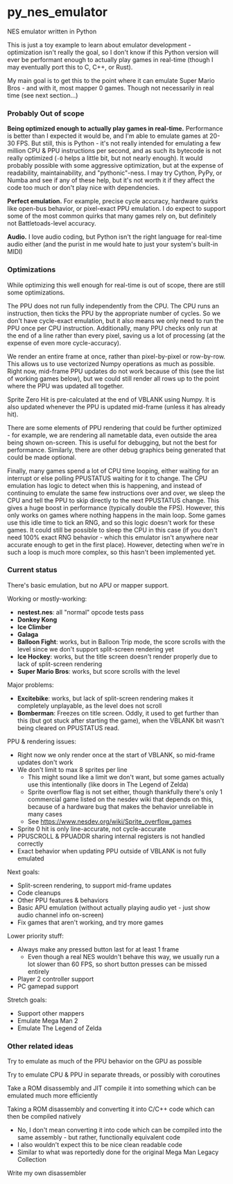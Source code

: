 # py_nes_emulator
NES emulator written in Python

This is just a toy example to learn about emulator development - optimization isn't really the goal, so I don't know if this Python version will ever be performant enough to actually play games in real-time (though I may eventually port this to C, C++, or Rust).

My main goal is to get this to the point where it can emulate Super Mario Bros - and with it, most mapper 0 games. Though not necessarily in real time (see next section...)

### Probably Out of scope

**Being optimized enough to actually play games in real-time.** Performance is better than I expected it would be, and I'm able to emulate games at 20-30 FPS. But still, this is Python - it's not really intended for emulating a few million CPU & PPU instructions per second, and as such its bytecode is not really optimized (`-O` helps a little bit, but not nearly enough). It would probably possible with some aggressive optimization, but at the expense of readability, maintainability, and "pythonic"-ness. I may try Cython, PyPy, or Numba and see if any of these help, but it's not worth it if they affect the code too much or don't play nice with dependencies.

**Perfect emulation.** For example, precise cycle accuracy, hardware quirks like open-bus behavior, or pixel-exact PPU emulation. I do expect to support some of the most common quirks that many games rely on, but definitely not Battletoads-level accuracy.

**Audio.** I love audio coding, but Python isn't the right language for real-time audio either (and the purist in me would hate to just your system's built-in MIDI)

### Optimizations

While optimizing this well enough for real-time is out of scope, there are still some optimizations.

The PPU does not run fully independently from the CPU. The CPU runs an instruction, then ticks the PPU by the appropriate number of cycles. So we don't have cycle-exact emulation, but it also means we only need to run the PPU once per CPU instruction. Additionally, many PPU checks only run at the end of a line rather than every pixel, saving us a lot of processing (at the expense of even more cycle-accuracy).

We render an entire frame at once, rather than pixel-by-pixel or row-by-row. This allows us to use vectorized Numpy operations as much as possible. Right now, mid-frame PPU updates do not work because of this (see the list of working games below), but we could still render all rows up to the point where the PPU was updated all together.

Sprite Zero Hit is pre-calculated at the end of VBLANK using Numpy. It is also updated whenever the PPU is updated mid-frame (unless it has already hit).

There are some elements of PPU rendering that could be further optimized - for example, we are rendering all nametable data, even outside the area being shown on-screen. This is useful for debugging, but not the best for performance. Similarly, there are other debug graphics being generated that could be made optional.

Finally, many games spend a lot of CPU time looping, either waiting for an interrupt or else polling PPUSTATUS waiting for it to change. The CPU emulation has logic to detect when this is happening, and instead of continuing to emulate the same few instructions over and over, we sleep the CPU and tell the PPU to skip directly to the next PPUSTATUS change. This gives a huge boost in performance (typically double the FPS). However, this only works on games where nothing happens in the main loop. Some games use this idle time to tick an RNG, and so this logic doesn't work for these games. It could still be possible to sleep the CPU in this case (if you don't need 100% exact RNG behavior - which this emulator isn't anywhere near accurate enough to get in the first place). However, detecting when we're in such a loop is much more complex, so this hasn't been implemented yet.

### Current status

There's basic emulation, but no APU or mapper support.

Working or mostly-working:

- **nestest.nes**: all "normal" opcode tests pass
- **Donkey Kong**
- **Ice Climber**
- **Galaga**
- **Balloon Fight**: works, but in Balloon Trip mode, the score scrolls with the level since we don't support split-screen rendering yet
- **Ice Hockey**: works, but the title screen doesn't render properly due to lack of split-screen rendering
- **Super Mario Bros**: works, but score scrolls with the level

Major problems:

- **Excitebike**: works, but lack of split-screen rendering makes it completely unplayable, as the level does not scroll
- **Bomberman**: Freezes on title screen. Oddly, it used to get further than this (but got stuck after starting the game), when the VBLANK bit wasn't being cleared on PPUSTATUS read.

PPU & rendering issues:

- Right now we only render once at the start of VBLANK, so mid-frame updates don't work
- We don't limit to max 8 sprites per line
	- This might sound like a limit we don't want, but some games actually use this intentionally (like doors in The Legend of Zelda)
	- Sprite overflow flag is not set either, though thankfully there's only 1 commercial game listed on the nesdev wiki that depends on this, because of a hardware bug that makes the behavior unreliable in many cases
	- See https://www.nesdev.org/wiki/Sprite_overflow_games
- Sprite 0 hit is only line-accurate, not cycle-accurate
- PPUSCROLL & PPUADDR sharing internal registers is not handled correctly
- Exact behavior when updating PPU outside of VBLANK is not fully emulated

Next goals:

- Split-screen rendering, to support mid-frame updates
- Code cleanups
- Other PPU features & behaviors
- Basic APU emulation (without actually playing audio yet - just show audio channel info on-screen)
- Fix games that aren't working, and try more games

Lower priority stuff:

- Always make any pressed button last for at least 1 frame
	- Even though a real NES wouldn't behave this way, we usually run a lot slower than 60 FPS, so short button presses can be missed entirely
- Player 2 controller support
- PC gamepad support

Stretch goals:

- Support other mappers
- Emulate Mega Man 2
- Emulate The Legend of Zelda

### Other related ideas

Try to emulate as much of the PPU behavior on the GPU as possible

Try to emulate CPU & PPU in separate threads, or possibly with coroutines

Take a ROM disassembly and JIT compile it into something which can be emulated much more efficiently

Taking a ROM disassembly and converting it into C/C++ code which can then be compiled natively

- No, I don't mean converting it into code which can be compiled into the same assembly - but rather, functionally equivalent code
- I also wouldn't expect this to be nice clean readable code
- Similar to what was reportedly done for the original Mega Man Legacy Collection

Write my own disassembler
